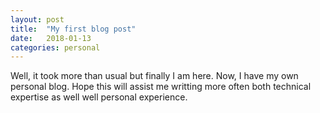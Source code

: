 ```yaml
---
layout: post
title:  "My first blog post"
date:   2018-01-13
categories: personal
---
```


Well, it took more than usual but finally I am here. Now, I have my own personal blog. Hope this will assist me writting more often 
both technical expertise as well well personal experience. 